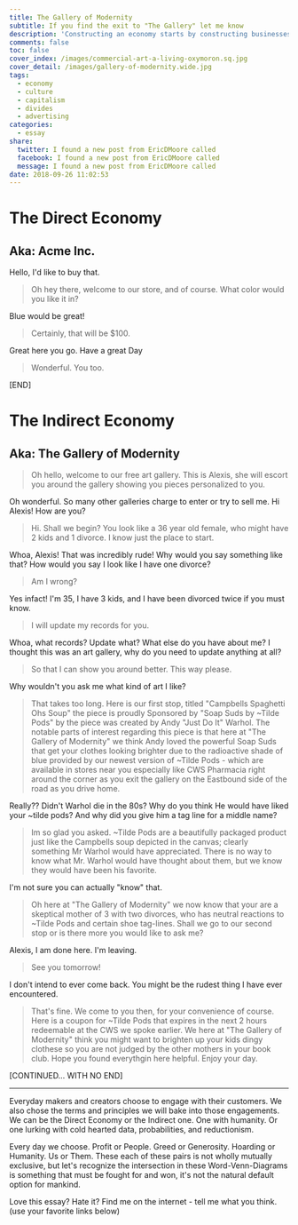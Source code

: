 ```yaml
---
title: The Gallery of Modernity
subtitle: If you find the exit to "The Gallery" let me know
description: 'Constructing an economy starts by constructing businesses and inspecting incentives'
comments: false
toc: false
cover_index: /images/commercial-art-a-living-oxymoron.sq.jpg
cover_detail: /images/gallery-of-modernity.wide.jpg
tags:
  - economy
  - culture
  - capitalism
  - divides
  - advertising
categories:
  - essay
share:
  twitter: I found a new post from EricDMoore called
  facebook: I found a new post from EricDMoore called
  message: I found a new post from EricDMoore called
date: 2018-09-26 11:02:53
---
```


# The Direct Economy

## Aka: Acme Inc.

Hello, I'd like to buy that.

> Oh hey there, welcome to our store, and of course. What color would you like it in?

Blue would be great!

> Certainly, that will be $100.

Great here you go. Have a great Day

> Wonderful. You too.

[END]


# The Indirect Economy

## Aka: The Gallery of Modernity

> Oh hello, welcome to our free art gallery. This is Alexis, she will escort you around the gallery showing you pieces personalized to you.

Oh wonderful. So many other galleries charge to enter or try to sell me. Hi Alexis! How are you?

> Hi. Shall we begin? You look like a 36 year old female, who might have 2 kids and 1 divorce. I know just the place to start.

Whoa, Alexis! That was incredibly rude! Why would you say something like that? How would you say I look like I have one divorce?

> Am I wrong?

Yes infact! I'm 35, I have 3 kids, and I have been divorced twice if you must know. 

> I will update my records for you.

Whoa, what records? Update what? What else do you have about me? I thought this was an art gallery, why do you need to update anything at all?

> So that I can show you around better. This way please.

Why wouldn't you ask me what kind of art I like?

> That takes too long. Here is our first stop, titled "Campbells Spaghetti Ohs Soup" the piece is proudly Sponsored by "Soap Suds by ~Tilde Pods" by the piece was created by Andy "Just Do It" Warhol. The notable parts of interest regarding this piece is that here at "The Gallery of Modernity" we think Andy loved the powerful Soap Suds that get your clothes looking brighter due to the radioactive shade of blue provided by our newest version of ~Tilde Pods - which are available in stores near you especially like CWS Pharmacia right around the corner as you exit the gallery on the Eastbound side of the road as you drive home.

Really?? Didn't Warhol die in the 80s? Why do you think He would have liked your ~tilde pods? And why did you give him a tag line for a middle name?

> Im so glad you asked. ~Tilde Pods are a beautifully packaged product just like the Campbells soup depicted in the canvas; clearly something Mr Warhol would have appreciated. There is no way to know what Mr. Warhol would have thought about them, but we know they would have been his favorite.

I'm not sure you can actually "know" that.

> Oh here at "The Gallery of Modernity" we now know that your are a skeptical mother of 3 with two divorces, who has neutral reactions to ~Tilde Pods and certain shoe tag-lines. Shall we go to our second stop or is there more you would like to ask me?

Alexis, I am done here. I'm leaving.

> See you tomorrow!

I don't intend to ever come back. You might be the rudest thing I have ever encountered.

> That's fine. We come to you then, for your convenience of course. Here is a coupon for ~Tilde Pods that expires in the next 2 hours redeemable at the CWS we spoke earlier. We here at "The Gallery of Modernity" think you might want to brighten up your kids dingy clothese so you are not judged by the other mothers in your book club. Hope you found everythgin here helpful. Enjoy your day.

[CONTINUED... WITH NO END]

<hr> 

Everyday makers and creators choose to engage with their customers. We also chose the terms and principles we will bake into those engagements. We can be the Direct Economy or the Indirect one. One with humanity. Or one lurking with cold hearted data, probabilities, and reductionism.

Every day we choose. Profit or People. Greed or Generosity. Hoarding or Humanity. Us or Them. These each of these pairs is not wholly mutually exclusive, but let's recognize the intersection in these Word-Venn-Diagrams is something that must be fought for and won, it's not the natural default option for mankind.

Love this essay? Hate it? Find me on the internet - tell me what you think. (use your favorite links below)